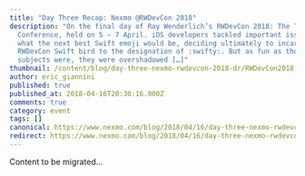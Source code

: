 ```yaml
---
title: "Day Three Recap: Nexmo @RWDevCon 2018"
description: "On the final day of Ray Wenderlich’s RWDevCon 2018: The Tutorial
  Conference, held on 5 – 7 April. iOS developers tackled important issues like
  what the next best Swift emoji would be, deciding ultimately to incarnate the
  RWDevCon Swift bird to the designation of :swifty:. But as fun as those
  subjects were, they were overshadowed […]"
thumbnail: /content/blog/day-three-nexmo-rwdevcon-2018-dr/RWDevCon2018_change-slide.jpg
author: eric_giannini
published: true
published_at: 2018-04-16T20:30:16.000Z
comments: true
category: event
tags: []
canonical: https://www.nexmo.com/blog/2018/04/16/day-three-nexmo-rwdevcon-2018-dr
redirect: https://www.nexmo.com/blog/2018/04/16/day-three-nexmo-rwdevcon-2018-dr
---
```


Content to be migrated...
